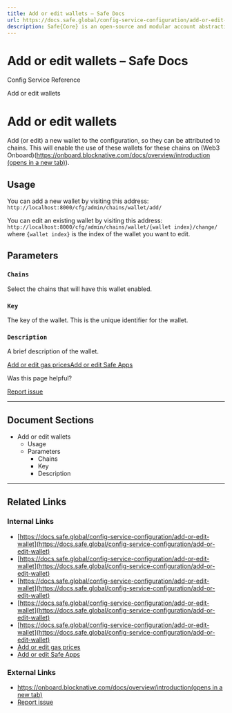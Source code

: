 ```yaml
---
title: Add or edit wallets – Safe Docs
url: https://docs.safe.global/config-service-configuration/add-or-edit-wallet
description: Safe{Core} is an open-source and modular account abstraction stack. Learn about its features and how to use it.
---
```


# Add or edit wallets – Safe Docs

Config Service Reference

Add or edit wallets

# Add or edit wallets

Add (or edit) a new wallet to the configuration, so they can be attributed to chains. This will enable the use of these wallets for these chains on (Web3 Onboard)([https://onboard.blocknative.com/docs/overview/introduction (opens in a new tab)](https://onboard.blocknative.com/docs/overview/introduction)).

## Usage

You can add a new wallet by visiting this address: `http://localhost:8000/cfg/admin/chains/wallet/add/`

You can edit an existing wallet by visiting this address: `http://localhost:8000/cfg/admin/chains/wallet/{wallet index}/change/` where `{wallet index}` is the index of the wallet you want to edit.

## Parameters

### `Chains`

Select the chains that will have this wallet enabled.

### `Key`

The key of the wallet. This is the unique identifier for the wallet.

### `Description`

A brief description of the wallet.

[Add or edit gas prices](/config-service-configuration/add-or-edit-gas-price "Add or edit gas prices")[Add or edit Safe Apps](/config-service-configuration/add-or-edit-safe-app "Add or edit Safe Apps")

Was this page helpful?

[Report issue](https://github.com/safe-global/safe-docs/issues/new?assignees=&labels=nextra-feedback&projects=&template=nextra-feedback.yml&title=%5BFeedback%5D+)

---

## Document Sections

- Add or edit wallets
  - Usage
  - Parameters
    - Chains
    - Key
    - Description

---

## Related Links

### Internal Links

- [https://docs.safe.global/config-service-configuration/add-or-edit-wallet](https://docs.safe.global/config-service-configuration/add-or-edit-wallet)
- [https://docs.safe.global/config-service-configuration/add-or-edit-wallet](https://docs.safe.global/config-service-configuration/add-or-edit-wallet)
- [https://docs.safe.global/config-service-configuration/add-or-edit-wallet](https://docs.safe.global/config-service-configuration/add-or-edit-wallet)
- [https://docs.safe.global/config-service-configuration/add-or-edit-wallet](https://docs.safe.global/config-service-configuration/add-or-edit-wallet)
- [https://docs.safe.global/config-service-configuration/add-or-edit-wallet](https://docs.safe.global/config-service-configuration/add-or-edit-wallet)
- [Add or edit gas prices](https://docs.safe.global/config-service-configuration/add-or-edit-gas-price)
- [Add or edit Safe Apps](https://docs.safe.global/config-service-configuration/add-or-edit-safe-app)

### External Links

- [https://onboard.blocknative.com/docs/overview/introduction(opens in a new tab)](https://onboard.blocknative.com/docs/overview/introduction)
- [Report issue](https://github.com/safe-global/safe-docs/issues/new?assignees=&labels=nextra-feedback&projects=&template=nextra-feedback.yml&title=%5BFeedback%5D+)
